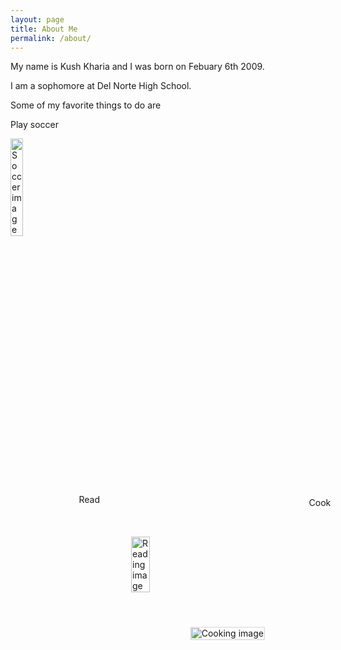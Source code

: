 ```yaml
---
layout: page
title: About Me
permalink: /about/
---
```


My name is Kush Kharia and I was born on Febuary 6th 2009.

I am a sophomore at Del Norte High School. 

Some of my favorite things to do are 

<p>Play soccer</p>
<img src="{{site.baseurl}}/images/169544.jpg" alt="Soccer image" style="width:20%"/>


<style>
    .word {
        position: relative;
        height: 70px;
    }
    .books {
        position: absolute;
        top: 50%;
        left: 50%;
        transform: translate(-50%, -200%);
    }
    .text {
        position: absolute;
        top: 50%;
        left: 50%;
        transform: translate(-425%, -1530%);
    }
    .cook {
        position: absolute;
        top: 50%;
        left: 50%;
        transform: translate(30%, -160%);
    }
    .other {
        position: absolute;
        top: 50%;
        left: 50%;
        transform: translate(650%, -1500%);
    }
</style>


<body>
    <div class="word">
        <div class="books"><img src="{{site.baseurl}}/images/Books-and-Library.jpg" alt="Reading image" style="width:50%"/></div>
        <p class="text">Read</p>
        <div class="cook"><img src="{{site.baseurl}}/images/images.jpg" alt="Cooking image" style="width:100%"/></div>
        <p class="other">Cook</p>
    </div>
</body>


